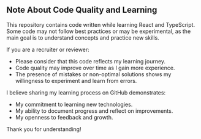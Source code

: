 ## Note About Code Quality and Learning

This repository contains code written while learning React and TypeScript. Some code may not follow best practices or may be experimental, as the main goal is to understand concepts and practice new skills.

If you are a recruiter or reviewer:
- Please consider that this code reflects my learning journey.
- Code quality may improve over time as I gain more experience.
- The presence of mistakes or non-optimal solutions shows my willingness to experiment and learn from errors.

I believe sharing my learning process on GitHub demonstrates:
- My commitment to learning new technologies.
- My ability to document progress and reflect on improvements.
- My openness to feedback and growth.

Thank you for understanding!
